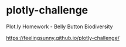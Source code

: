 # plotly-challenge

Plot.ly Homework - Belly Button Biodiversity

https://feelingsunny.github.io/plotly-challenge/
